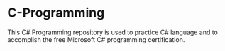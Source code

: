 # C-Programming
This C# Programming repository is used to practice C# language and to accomplish the free Microsoft C# programming certification.
